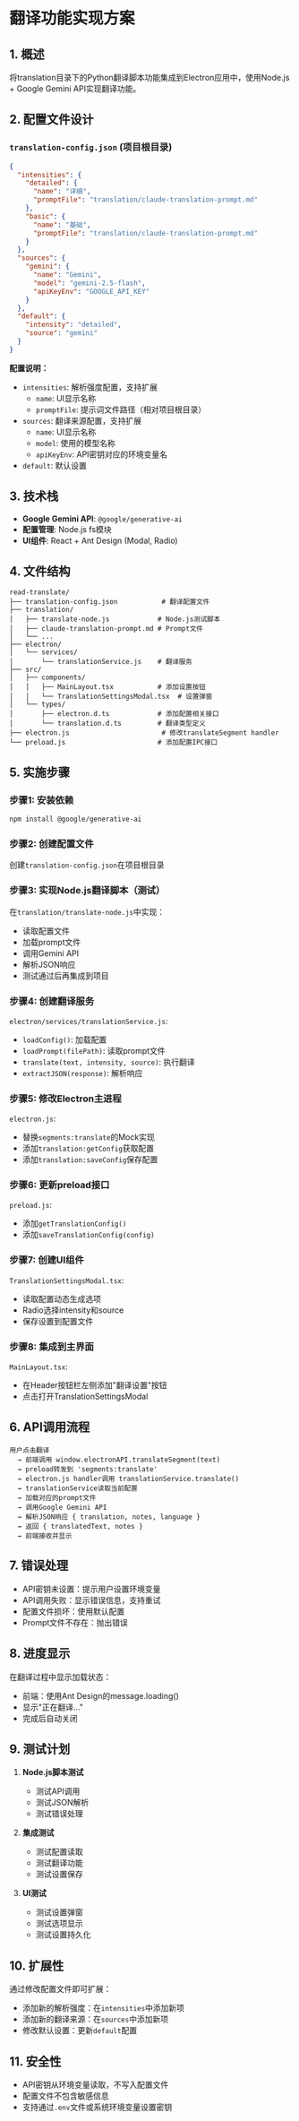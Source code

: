 # 翻译功能实现方案

## 1. 概述

将translation目录下的Python翻译脚本功能集成到Electron应用中，使用Node.js + Google Gemini API实现翻译功能。

## 2. 配置文件设计

### `translation-config.json` (项目根目录)

```json
{
  "intensities": {
    "detailed": {
      "name": "详细",
      "promptFile": "translation/claude-translation-prompt.md"
    },
    "basic": {
      "name": "基础",
      "promptFile": "translation/claude-translation-prompt.md"
    }
  },
  "sources": {
    "gemini": {
      "name": "Gemini",
      "model": "gemini-2.5-flash",
      "apiKeyEnv": "GOOGLE_API_KEY"
    }
  },
  "default": {
    "intensity": "detailed",
    "source": "gemini"
  }
}
```

**配置说明：**
- `intensities`: 解析强度配置，支持扩展
  - `name`: UI显示名称
  - `promptFile`: 提示词文件路径（相对项目根目录）
- `sources`: 翻译来源配置，支持扩展
  - `name`: UI显示名称
  - `model`: 使用的模型名称
  - `apiKeyEnv`: API密钥对应的环境变量名
- `default`: 默认设置

## 3. 技术栈

- **Google Gemini API**: `@google/generative-ai`
- **配置管理**: Node.js fs模块
- **UI组件**: React + Ant Design (Modal, Radio)

## 4. 文件结构

```
read-translate/
├── translation-config.json           # 翻译配置文件
├── translation/
│   ├── translate-node.js            # Node.js测试脚本
│   ├── claude-translation-prompt.md # Prompt文件
│   └── ...
├── electron/
│   └── services/
│       └── translationService.js    # 翻译服务
├── src/
│   ├── components/
│   │   ├── MainLayout.tsx           # 添加设置按钮
│   │   └── TranslationSettingsModal.tsx  # 设置弹窗
│   └── types/
│       ├── electron.d.ts            # 添加配置相关接口
│       └── translation.d.ts         # 翻译类型定义
├── electron.js                       # 修改translateSegment handler
└── preload.js                       # 添加配置IPC接口
```

## 5. 实施步骤

### 步骤1: 安装依赖
```bash
npm install @google/generative-ai
```

### 步骤2: 创建配置文件
创建`translation-config.json`在项目根目录

### 步骤3: 实现Node.js翻译脚本（测试）
在`translation/translate-node.js`中实现：
- 读取配置文件
- 加载prompt文件
- 调用Gemini API
- 解析JSON响应
- 测试通过后再集成到项目

### 步骤4: 创建翻译服务
`electron/services/translationService.js`:
- `loadConfig()`: 加载配置
- `loadPrompt(filePath)`: 读取prompt文件
- `translate(text, intensity, source)`: 执行翻译
- `extractJSON(response)`: 解析响应

### 步骤5: 修改Electron主进程
`electron.js`:
- 替换`segments:translate`的Mock实现
- 添加`translation:getConfig`获取配置
- 添加`translation:saveConfig`保存配置

### 步骤6: 更新preload接口
`preload.js`:
- 添加`getTranslationConfig()`
- 添加`saveTranslationConfig(config)`

### 步骤7: 创建UI组件
`TranslationSettingsModal.tsx`:
- 读取配置动态生成选项
- Radio选择intensity和source
- 保存设置到配置文件

### 步骤8: 集成到主界面
`MainLayout.tsx`:
- 在Header按钮栏左侧添加"翻译设置"按钮
- 点击打开TranslationSettingsModal

## 6. API调用流程

```
用户点击翻译
  → 前端调用 window.electronAPI.translateSegment(text)
  → preload转发到 'segments:translate'
  → electron.js handler调用 translationService.translate()
  → translationService读取当前配置
  → 加载对应的prompt文件
  → 调用Google Gemini API
  → 解析JSON响应 { translation, notes, language }
  → 返回 { translatedText, notes }
  → 前端接收并显示
```

## 7. 错误处理

- API密钥未设置：提示用户设置环境变量
- API调用失败：显示错误信息，支持重试
- 配置文件损坏：使用默认配置
- Prompt文件不存在：抛出错误

## 8. 进度显示

在翻译过程中显示加载状态：
- 前端：使用Ant Design的message.loading()
- 显示"正在翻译..."
- 完成后自动关闭

## 9. 测试计划

1. **Node.js脚本测试**
   - 测试API调用
   - 测试JSON解析
   - 测试错误处理

2. **集成测试**
   - 测试配置读取
   - 测试翻译功能
   - 测试设置保存

3. **UI测试**
   - 测试设置弹窗
   - 测试选项显示
   - 测试设置持久化

## 10. 扩展性

通过修改配置文件即可扩展：
- 添加新的解析强度：在`intensities`中添加新项
- 添加新的翻译来源：在`sources`中添加新项
- 修改默认设置：更新`default`配置

## 11. 安全性

- API密钥从环境变量读取，不写入配置文件
- 配置文件不包含敏感信息
- 支持通过`.env`文件或系统环境变量设置密钥
